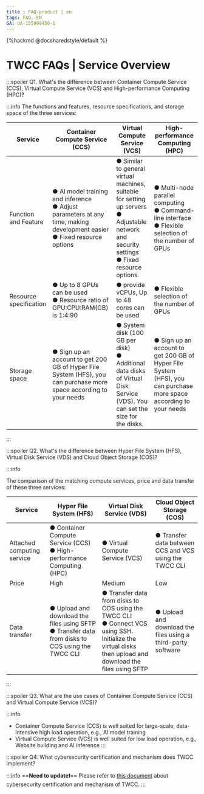 ```yaml
---
title : FAQ-product | en
tags: FAQ, EN
GA: UA-155999456-1
---
```


{%hackmd @docsharedstyle/default %}


<style>
.fa-times{color:#ADADAD; font-size:25px}
.fa-check{color:#27a5bd; font-size:25px}
</style>


# TWCC FAQs | Service Overview

:::spoiler Q1. What's the difference between Container Compute Service (CCS), Virtual Compute Service (VCS) and High-performance Computing (HPC)?

:::info
The functions and features, resource specifications, and storage space of the three services:

| Service       | Container Compute Service (CCS)                                                       | Virtual Compute Service (VCS)                                                     | High-performance Computing (HPC) |
| -------- | -------- | -------- | -------- |
| Function and Feature | ● AI model training and inference<br>● Adjust parameters at any time, making development easier<br>● Fixed resource options | ● Similar to general virtual machines, suitable for setting up servers<br>● Adjustable network and security settings<br>● Fixed resource options | ● Multi-node parallel computing<br>● Command-line interface<br>● Flexible selection of the number of GPUs          |
| Resource specification   | ● Up to 8 GPUs can be used<br>● Resource ratio of GPU:CPU:RAM(GB) is 1:4:90              | ● provide vCPUs, Up to 48 cores can be used                                                                   | ● Flexible selection of the number of GPUs|
| Storage space   | ● Sign up an account to get 200 GB of Hyper File System (HFS), you can purchase more space according to your needs        | ● System disk (100 GB per disk)<br>● Additional data disks of Virtual Disk Service (VDS). You can set the size for the disks.                                                              | ● Sign up an account to get 200 GB of Hyper File System (HFS), you can purchase more space according to your needs          |



:::


:::spoiler Q2. What's the difference between Hyper File System (HFS), Virtual Disk Service (VDS) and Cloud Object Storage (COS)?

:::info

The comparison of the matching compute services, price and data transfer of these three services:


| Service | Hyper File System (HFS) | Virtual Disk Service (VDS)     | Cloud Object Storage (COS) |
| -------- | -------- | -------- | -------- |
| Attached computing service | ● Container Compute Service (CCS)<br>● High-performance Computing (HPC)<br> | ● Virtual Compute Service (VCS)<br> | ● Transfer data between CCS and VCS using the TWCC CLI       |
| Price | High | Medium | Low |
|Data transfer | ● Upload and download the files using SFTP<br> ● Transfer data from disks to COS using the TWCC CLI | ● Transfer data from disks to COS using the TWCC CLI <br> ● Connect VCS using SSH. Initialize the virtual disks then upload and download the files using SFTP| ● Upload and download the files using a third-party software |
:::

:::spoiler Q3. What are the use cases of Container Compute Service (CCS) and Virtual Compute Service (VCS)?

:::info
- Container Compute Service (CCS) is well suited for large-scale, data-intensive high load operation, e.g., AI model training
- Virtual Compute Service (VCS) is well suited for low load operation, e.g., Website building and AI inference
:::

:::spoiler Q4. What cybersecurity certification and mechanism does TWCC implement? 

:::info
==**Need to update:exclamation:**==
Please refer to [<ins>this document</ins>](https://man.twcc.ai/@twccdocs/doc-vcs-main-zh/https%3A%2F%2Fman.twcc.ai%2F%40twccdocs%2Fsecurity-overview-zh) about cybersecurity certification and mechanism of TWCC.
:::
